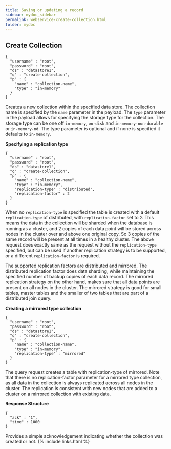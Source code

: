 ```yaml
---
title: Saving or updating a record
sidebar: mydoc_sidebar
permalink: webservice-create-collection.html
folder: mydoc
---
```


## Create Collection

```
{
  "username" : "root",
  "password" : "root",
  "ds" : "datastore1",
  "q" : "create-collection",
  "p" : {
    "name" : "collection-name",
    "type" : "in-memory"
  }
}
```

Creates a new collection within the specified data store. The collection name is specified by the `name` parameter in the payload. The `type` parameter in the payload allows for specifying the storage type for the collection. The storage type can be one off `in-memory`, `on-disk` and `in-memory-non-durable` or `in-memory-nd`. The type parameter is optional and if none is specified it defaults to `in-memory`.

**Specifying a replication type**

```
{
  "username" : "root",
  "password" : "root",
  "ds" : "datastore1",
  "q" : "create-collection",
  "p" : {
    "name" : "collection-name",
    "type" : "in-memory",
    "replication-type" : "distributed",
    "replication-factor" : 2
  } 
}
```

When no `replication-type` is specified the table is created with a default `replication-type` of distributed, with `replication-factor` set to `2`. This means the data in the collection will be sharded when the database is running as a cluster, and 2 copies of each data point will be stored across nodes in the cluster over and above one original copy. So 3 copies of the same record will be present at all times in a healthy cluster. The above request does exactly same as the request without the `replication-type` specified, but can be used if another replication strategy is to be supported, or a different `replication-factor` is required.

The supported replication factors are distributed and mirrored. The distributed replication factor does data sharding, while maintaining the specified number of backup copies of each data record. The mirrored replication strategy on the other hand, makes sure that all data points are present on all nodes in the cluster. The mirrored strategy is good for small tables, master tables and the smaller of two tables that are part of a distributed join query.

**Creating a mirrored type collection**

```
{
  "username" : "root",
  "password" : "root",
  "ds" : "datastore1",
  "q" : "create-collection",
  "p" : {
    "name" : "collection-name",
    "type" : "in-memory",
    "replication-type" : "mirrored"
  }
}
```

The query request creates a table with replication-type of mirrored. Note that there is no replication-factor parameter for a mirrored type collection, as all data in the
collection is always replicated across all nodes in the cluster. The replication is consistent with new nodes that are added to a cluster on a mirrored collection with existing data.

**Response Structure**

```
{
  "ack" : "1",
  "time" : 1000
}
```

Provides a simple acknowledgement indicating whether the collection was created or not.
{% include links.html %}

